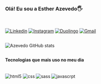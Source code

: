 
### Olá! Eu sou a Esther Azevedo🖐️
<br/>


[![Linkedin](https://img.shields.io/badge/LinkedIn-0077B5?style=for-the-badge&logo=linkedin&logoColor=white)](https://www.linkedin.com/in/esther-azevedo-b5342b195/)
[![Instagram](https://img.shields.io/badge/Instagram-E4405F?style=for-the-badge&logo=instagram&logoColor=white)](https://www.instagram.com/esther_azvdo/)
[![Duolingo](https://img.shields.io/badge/Duolingo-58CC02?style=for-the-badge&logo=Duolingo&logoColor=white)](https://pt.duolingo.com/profile/EstherAzevedo7)
[![Gmail](https://img.shields.io/badge/Gmail-D14836?style=for-the-badge&logo=gmail&logoColor=white)](mailton:estherazvdo123@gmail.com)

##

![Azevedo GitHub stats](https://github-readme-stats.vercel.app/api?username=EstherAzevedo&show_icons=true&theme=dracula)

##

#### Tecnologias que mais uso no meu dia
<div style="display: inline_block"><br/>
  <img aling="center" alt="html5" src="https://img.shields.io/badge/HTML5-E34F26?style=for-the-badge&logo=html5&logoColor=white">
  <img aling="center" alt="css" src="https://img.shields.io/badge/CSS3-1572B6?style=for-the-badge&logo=css3&logoColor=white">
  <img aling="center" alt="sass" src="https://img.shields.io/badge/Sass-CC6699?style=for-the-badge&logo=sass&logoColor=white">
  <img aling="center" alt="javascrpt" src="https://img.shields.io/badge/JavaScript-F7DF1E?style=for-the-badge&logo=javascript&logoColor=black">
</div>


